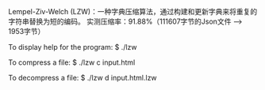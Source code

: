 Lempel-Ziv-Welch (LZW)：一种字典压缩算法，通过构建和更新字典来将重复的字符串替换为短的编码。
实测压缩率：91.88%（111607字节的Json文件 --> 1953字节）

To display help for the program:
	$ ./lzw

To compress a file:
	$ ./lzw c input.html

To decompress a file:
	$ ./lzw d input.html.lzw
